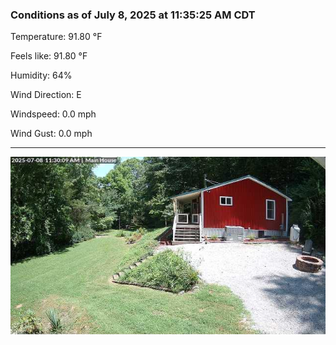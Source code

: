 ### Conditions as of July 8, 2025 at 11:35:25 AM CDT 

Temperature: 91.80 &deg;F

Feels like: 91.80 &deg;F

Humidity: 64%

Wind Direction: E

Windspeed: 0.0 mph

Wind Gust: 0.0 mph

---

<img src="./images/latest.jpeg"/>


